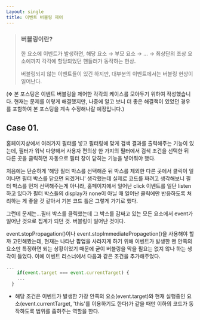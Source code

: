 ```yaml
---
Layout: single
title: 이벤트 버블링 제어
---
```


> ### 버블링이란?
>
> 한 요소에 이벤트가 발생하면, 해당 요소 → 부모 요소 → ... → 최상단의 조상 요소에까지 각각에 할당되었던 핸들러가 동작하는 현상.
>
> 버블링되지 않는 이벤트들이 있긴 하지만, 대부분의 이벤트에서는 버블링 현상이 일어난다.

(✲ 본 포스팅은 이벤트 버블링을 제어한 각각의 케이스를 모아두기 위하여 작성했습니다. 현재는 문제를 이렇게 해결했지만, 나중에 알고 보니 더 좋은 해결책이 있었던 경우를 포함하여 본 포스팅을 계속 수정해나갈 예정입니다.)

## Case 01.

홈페이지상에서 여러가지 필터를 넣고 필터링에 맞게 검색 결과를 출력해주는 기능이 있는데, 필터가 워낙 다양해서 사용자 편의상 한 가지의 필터에서 검색 조건을 선택한 뒤 다른 곳을 클릭하면 자동으로 필터 창이 닫히는 기능을 넣어줘야 했다.

처음에는 단순하게 '해당 필터 박스를 선택해준 뒤 박스를 제외한 다른 곳에서 클릭이 일어나면 필터 박스를 닫으면 되겠거니' 생각했는데 실제로 코드를 짜려고 생각해보니 필터 박스를 먼저 선택해주는게 아니라, 홈페이지에서 일어난 click 이벤트를 일단 listen하고 있다가 필터 박스들의 display가 none이 아닐 때 일어난 클릭에만 반응하도록 처리하는 게 좋을 것 같아서 기본 코드 틀은 그렇게 가기로 했다.

그런데 문제는...필터 박스를 클릭했는데 그 박스를 감싸고 있는 모든 요소에서 event가 일어난 것으로 집계가 되던 것. 버블링이 일어난 것이다.

event.stopPropagation()이나 event.stopImmediatePropagetion()을 사용해야 할까 고민해봤는데, 현재는 나타난 팝업을 사라지게 하기 위해 이벤트가 발생한 맨 안쪽의 요소만 특정하면 되는 상황이었기 때문에 굳이 버블링을 막을 필요는 없지 않나 하는 생각이 들었다. 이에 이벤트 리스너에서 다음과 같은 조건을 추가해주었다.

```javascript
...
	if(event.target === event.currentTarget) {
    ...
  }
```

- 해당 조건은 이벤트가 발생한 가장 안쪽의 요소(event.target)와 현재 실행중인 요소(event.currentTarget, 'this'를 이용하기도 한다)가 같을 때만 이하의 코드가 동작하도록 범위를 좁혀주는 역할을 한다.



